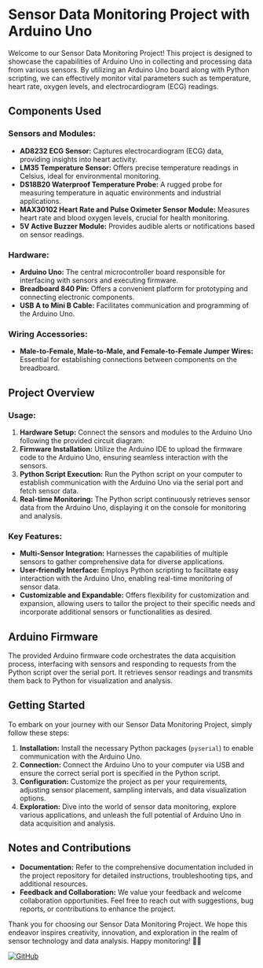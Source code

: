 # Sensor Data Monitoring Project with Arduino Uno

Welcome to our Sensor Data Monitoring Project! This project is designed to showcase the capabilities of Arduino Uno in collecting and processing data from various sensors. By utilizing an Arduino Uno board along with Python scripting, we can effectively monitor vital parameters such as temperature, heart rate, oxygen levels, and electrocardiogram (ECG) readings.

## Components Used

### Sensors and Modules:
- **AD8232 ECG Sensor:** Captures electrocardiogram (ECG) data, providing insights into heart activity.
- **LM35 Temperature Sensor:** Offers precise temperature readings in Celsius, ideal for environmental monitoring.
- **DS18B20 Waterproof Temperature Probe:** A rugged probe for measuring temperature in aquatic environments and industrial applications.
- **MAX30102 Heart Rate and Pulse Oximeter Sensor Module:** Measures heart rate and blood oxygen levels, crucial for health monitoring.
- **5V Active Buzzer Module:** Provides audible alerts or notifications based on sensor readings.

### Hardware:
- **Arduino Uno:** The central microcontroller board responsible for interfacing with sensors and executing firmware.
- **Breadboard 840 Pin:** Offers a convenient platform for prototyping and connecting electronic components.
- **USB A to Mini B Cable:** Facilitates communication and programming of the Arduino Uno.

### Wiring Accessories:
- **Male-to-Female, Male-to-Male, and Female-to-Female Jumper Wires:** Essential for establishing connections between components on the breadboard.

## Project Overview

### Usage:
1. **Hardware Setup:** Connect the sensors and modules to the Arduino Uno following the provided circuit diagram.
2. **Firmware Installation:** Utilize the Arduino IDE to upload the firmware code to the Arduino Uno, ensuring seamless interaction with the sensors.
3. **Python Script Execution:** Run the Python script on your computer to establish communication with the Arduino Uno via the serial port and fetch sensor data.
4. **Real-time Monitoring:** The Python script continuously retrieves sensor data from the Arduino Uno, displaying it on the console for monitoring and analysis.

### Key Features:
- **Multi-Sensor Integration:** Harnesses the capabilities of multiple sensors to gather comprehensive data for diverse applications.
- **User-friendly Interface:** Employs Python scripting to facilitate easy interaction with the Arduino Uno, enabling real-time monitoring of sensor data.
- **Customizable and Expandable:** Offers flexibility for customization and expansion, allowing users to tailor the project to their specific needs and incorporate additional sensors or functionalities as desired.

## Arduino Firmware

The provided Arduino firmware code orchestrates the data acquisition process, interfacing with sensors and responding to requests from the Python script over the serial port. It retrieves sensor readings and transmits them back to Python for visualization and analysis.

## Getting Started

To embark on your journey with our Sensor Data Monitoring Project, simply follow these steps:

1. **Installation:** Install the necessary Python packages (`pyserial`) to enable communication with the Arduino Uno.
2. **Connection:** Connect the Arduino Uno to your computer via USB and ensure the correct serial port is specified in the Python script.
3. **Configuration:** Customize the project as per your requirements, adjusting sensor placement, sampling intervals, and data visualization options.
4. **Exploration:** Dive into the world of sensor data monitoring, explore various applications, and unleash the full potential of Arduino Uno in data acquisition and analysis.

## Notes and Contributions

- **Documentation:** Refer to the comprehensive documentation included in the project repository for detailed instructions, troubleshooting tips, and additional resources.
- **Feedback and Collaboration:** We value your feedback and welcome collaboration opportunities. Feel free to reach out with suggestions, bug reports, or contributions to enhance the project.

Thank you for choosing our Sensor Data Monitoring Project. We hope this endeavor inspires creativity, innovation, and exploration in the realm of sensor technology and data analysis. Happy monitoring! 🚀🔬

[![GitHub](https://img.shields.io/badge/Explore%20on-GitHub-brightgreen)](https://github.com/your/repository/link)

